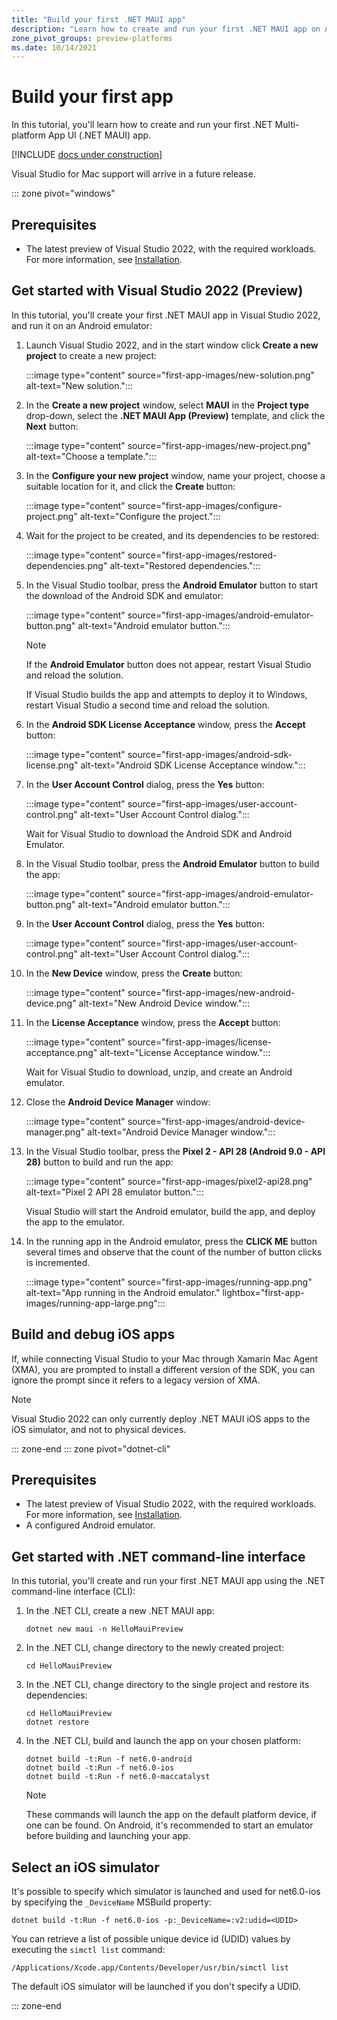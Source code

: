 ```yaml
---
title: "Build your first .NET MAUI app"
description: "Learn how to create and run your first .NET MAUI app on Android."
zone_pivot_groups: preview-platforms
ms.date: 10/14/2021
---
```


# Build your first app

In this tutorial, you'll learn how to create and run your first .NET Multi-platform App UI (.NET MAUI) app.

[!INCLUDE [docs under construction](~/includes/preview-note.md)]

Visual Studio for Mac support will arrive in a future release.

::: zone pivot="windows"

## Prerequisites

- The latest preview of Visual Studio 2022, with the required workloads. For more information, see [Installation](installation.md).

## Get started with Visual Studio 2022 (Preview)

In this tutorial, you'll create your first .NET MAUI app in Visual Studio 2022, and run it on an Android emulator:

1. Launch Visual Studio 2022, and in the start window click **Create a new project** to create a new project:

    :::image type="content" source="first-app-images/new-solution.png" alt-text="New solution.":::

1. In the **Create a new project** window, select **MAUI** in the **Project type** drop-down, select the **.NET MAUI App (Preview)** template, and click the **Next** button:

    :::image type="content" source="first-app-images/new-project.png" alt-text="Choose a template.":::

1. In the **Configure your new project** window, name your project, choose a suitable location for it, and click the **Create** button:

    :::image type="content" source="first-app-images/configure-project.png" alt-text="Configure the project.":::

1. Wait for the project to be created, and its dependencies to be restored:

    :::image type="content" source="first-app-images/restored-dependencies.png" alt-text="Restored dependencies.":::

1. In the Visual Studio toolbar, press the **Android Emulator** button to start the download of the Android SDK and emulator:

    :::image type="content" source="first-app-images/android-emulator-button.png" alt-text="Android emulator button.":::

    > [!NOTE]
    > If the **Android Emulator** button does not appear, restart Visual Studio and reload the solution.
    >
    > If Visual Studio builds the app and attempts to deploy it to Windows, restart Visual Studio a second time and reload the solution.

1. In the **Android SDK License Acceptance** window, press the **Accept** button:

    :::image type="content" source="first-app-images/android-sdk-license.png" alt-text="Android SDK License Acceptance window.":::

1. In the **User Account Control** dialog, press the **Yes** button:

    :::image type="content" source="first-app-images/user-account-control.png" alt-text="User Account Control dialog.":::

    Wait for Visual Studio to download the Android SDK and Android Emulator.

1. In the Visual Studio toolbar, press the **Android Emulator** button to build the app:

    :::image type="content" source="first-app-images/android-emulator-button.png" alt-text="Android emulator button.":::

1. In the **User Account Control** dialog, press the **Yes** button:

    :::image type="content" source="first-app-images/user-account-control.png" alt-text="User Account Control dialog.":::

1. In the **New Device** window, press the **Create** button:

    :::image type="content" source="first-app-images/new-android-device.png" alt-text="New Android Device window.":::

1. In the **License Acceptance** window, press the **Accept** button:

    :::image type="content" source="first-app-images/license-acceptance.png" alt-text="License Acceptance window.":::

   Wait for Visual Studio to download, unzip, and create an Android emulator.

1. Close the **Android Device Manager** window:

    :::image type="content" source="first-app-images/android-device-manager.png" alt-text="Android Device Manager window.":::

1. In the Visual Studio toolbar, press the **Pixel 2 - API 28 (Android 9.0 - API 28)** button to build and run the app:

    :::image type="content" source="first-app-images/pixel2-api28.png" alt-text="Pixel 2 API 28 emulator button.":::

   Visual Studio will start the Android emulator, build the app, and deploy the app to the emulator.

1. In the running app in the Android emulator, press the **CLICK ME** button several times and observe that the count of the number of button clicks is incremented.

    :::image type="content" source="first-app-images/running-app.png" alt-text="App running in the Android emulator." lightbox="first-app-images/running-app-large.png":::

## Build and debug iOS apps

If, while connecting Visual Studio to your Mac through Xamarin Mac Agent (XMA), you are prompted to install a different version of the SDK, you can ignore the prompt since it refers to a legacy version of XMA.

> [!NOTE]
> Visual Studio 2022 can only currently deploy .NET MAUI iOS apps to the iOS simulator, and not to physical devices.

::: zone-end
::: zone pivot="dotnet-cli"

## Prerequisites

- The latest preview of Visual Studio 2022, with the required workloads. For more information, see [Installation](installation.md).
- A configured Android emulator.

## Get started with .NET command-line interface

In this tutorial, you'll create and run your first .NET MAUI app using the .NET command-line interface (CLI):

1. In the .NET CLI, create a new .NET MAUI app:

    ```dotnetcli
    dotnet new maui -n HelloMauiPreview
    ```

1. In the .NET CLI, change directory to the newly created project:

    ```dotnetcli
    cd HelloMauiPreview
    ```

1. In the .NET CLI, change directory to the single project and restore its dependencies:

    ```dotnetcli
    cd HelloMauiPreview
    dotnet restore
    ```

1. In the .NET CLI, build and launch the app on your chosen platform:

    ```dotnetcli
    dotnet build -t:Run -f net6.0-android
    dotnet build -t:Run -f net6.0-ios
    dotnet build -t:Run -f net6.0-maccatalyst
    ```

    > [!NOTE]
    > These commands will launch the app on the default platform device, if one can be found. On Android, it's recommended to start an emulator before building and launching your app.

## Select an iOS simulator

It's possible to specify which simulator is launched and used for net6.0-ios by specifying the `_DeviceName` MSBuild property:

```dotnetcli
dotnet build -t:Run -f net6.0-ios -p:_DeviceName=:v2:udid=<UDID>
```

You can retrieve a list of possible unique device id (UDID) values by executing the `simctl list` command:

```console
/Applications/Xcode.app/Contents/Developer/usr/bin/simctl list
```

The default iOS simulator will be launched if you don't specify a UDID.

::: zone-end
